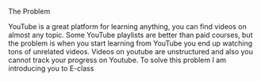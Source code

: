 The Problem

YouTube is a great platform for learning anything, you can find videos on almost any topic. Some YouTube playlists are better than paid courses, but the problem is when you start learning from YouTube you end up watching tons of unrelated videos. Videos on youtube are unstructured and also you cannot track your progress on Youtube. To solve this problem I am introducing you to E-class
